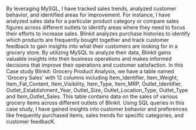 By leveraging MySQL, I have tracked sales trends, analyzed customer behavior, and identified areas for improvement. For instance, I have analyzed sales data for a particular product category or compare sales figures across different outlets to identify areas where they need to focus their efforts to increase sales. Blinkit analyzes purchase histories to identify which products are frequently bought together and track customer feedback to gain insights into what their customers are looking for in a grocery store. By utilizing MySQL to analyze their data, Blinkit gains valuable insights into their business operations and makes informed decisions that improve their operations and customer satisfaction. In this Case study Blinkit: Grocery Product Analysis, we have a table named 'Grocery Sales' with 12 columns including Item_Identifier, Item_Weight, Item_Fat_Content, Item_Visibility, Item_Type, Item_MRP, Outlet_Identifier, Outlet_Establishment_Year, Outlet_Size, Outlet_Location_Type, Outlet_Type and Item_Outlet_Sales. This table contains data on the sales of various grocery items across different outlets of Blinkit. Using SQL queries in this case study, I have gained insights into customer behavior and preferences like frequently purchased items, sales trends for specific categories, and customer feedbacK.
